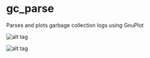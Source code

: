 # gc_parse
Parses and plots garbage collection logs using GnuPlot

![alt tag](https://raw.github.com/brettalcox/gc_parse/master/img/gc_parse.png)

![alt tag](https://raw.github.com/brettalcox/gc_parse/master/img/graph_EncounterGC2_YoungGen.png)
